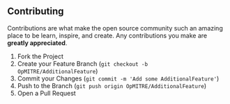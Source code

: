 <!-- CONTRIBUTING -->

## Contributing

Contributions are what make the open source community such an amazing place to be learn, inspire, and create. Any contributions you make are **greatly appreciated**.

1. Fork the Project
2. Create your Feature Branch (`git checkout -b OpMITRE/AdditionalFeature`)
3. Commit your Changes (`git commit -m 'Add some AdditionalFeature'`)
4. Push to the Branch (`git push origin OpMITRE/AdditionalFeature`)
5. Open a Pull Request
<br><br>